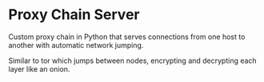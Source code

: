 # Proxy Chain Server

Custom proxy chain in Python that serves connections from one host to another with automatic network jumping.

Similar to tor which jumps between nodes, encrypting and decrypting each layer like an onion.
